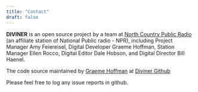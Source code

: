 ```yaml
---
title: "Contact"
draft: false
---
```


**DIVINER** is an open source project by a team at [North Country Public Radio](northcountrypublicradio.org/) (an affiliate station of National Public radio - NPR), including Project Manager Amy Feiereisel, Digital Developer Graeme Hoffman, Station Manager Ellen Rocco, Digital Editor Dale Hobson, and Digital Director Bill Haenel.
  
The code source maintained by [Graeme Hoffman](http://graemehoffman.com) at [Diviner Github](https://github.com/NCPR/diviner-wp-archive-theme/)

Please feel free to log any issue reports in github.



